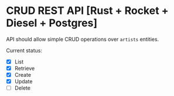 # CRUD REST API [Rust + Rocket + Diesel + Postgres]

API should allow simple CRUD operations over `artists` entities.

Current status:
- [x] List
- [x] Retrieve
- [x] Create
- [x] Update
- [ ] Delete
